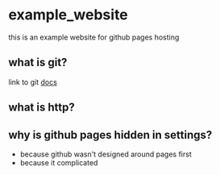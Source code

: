 # example_website  
this is an example website for github pages hosting  

## what is git?  

link to git [docs](https://git-scm.com/)   

## what is http?  

## why is github pages hidden in settings?  

- because github wasn't designed around pages first  
- because it complicated   

